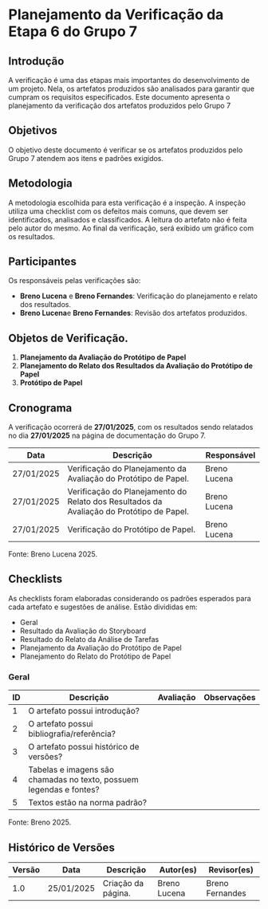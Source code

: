 # Planejamento da Verificação da Etapa 6 do Grupo 7

## Introdução
A verificação é uma das etapas mais importantes do desenvolvimento de um projeto. Nela, os artefatos produzidos são analisados para garantir que cumpram os requisitos especificados. Este documento apresenta o planejamento da verificação dos artefatos produzidos pelo Grupo 7

## Objetivos
O objetivo deste documento é verificar se os artefatos produzidos pelo Grupo 7 atendem aos itens e padrões exigidos.

## Metodologia
A metodologia escolhida para esta verificação é a inspeção. A inspeção utiliza uma checklist com os defeitos mais comuns, que devem ser identificados, analisados e classificados. A leitura do artefato não é feita pelo autor do mesmo. Ao final da verificação, será exibido um gráfico com os resultados.

## Participantes
Os responsáveis pelas verificações são:
- **Breno Lucena** e **Breno Fernandes**: Verificação do planejamento e relato dos resultados.
- **Breno Lucena**e **Breno Fernandes**: Revisão dos artefatos produzidos.

## Objetos de Verificação.
1. **Planejamento da Avaliação do Protótipo de Papel**
2. **Planejamento do Relato dos Resultados da Avaliação do Protótipo de Papel** 
3. **Protótipo de Papel** 

## Cronograma
A verificação ocorrerá de **27/01/2025**, com os resultados sendo relatados no dia **27/01/2025** na página de documentação do Grupo 7.

| Data        | Descrição                                                                                      | Responsável                  |
|-------------|------------------------------------------------------------------------------------------------|------------------------------|
| 27/01/2025  | Verificação do Planejamento da Avaliação do Protótipo de Papel.                                | Breno Lucena                 |
| 27/01/2025  | Verificação do Planejamento do Relato dos Resultados da Avaliação do Protótipo de Papel.       | Breno Lucena                 |
| 27/01/2025  | Verificação do Protótipo de Papel.                                                             | Breno Lucena                 |


Fonte: Breno Lucena 2025.

## Checklists
As checklists foram elaboradas considerando os padrões esperados para cada artefato e sugestões de análise. Estão divididas em:
- Geral
- Resultado da Avaliação do Storyboard
- Resultado do Relato da Análise de Tarefas
- Planejamento da Avaliação do Protótipo de Papel
- Planejamento do Relato do Protótipo de Papel

### Geral
| ID | Descrição | Avaliação | Observações |
|----|-----------|-----------|-------------|
| 1  | O artefato possui introdução? |           |             |
| 2  | O artefato possui bibliografia/referência? |           |             |
| 3  | O artefato possui histórico de versões? |           |             |
| 4  | Tabelas e imagens são chamadas no texto, possuem legendas e fontes? |           |             |
| 5  | Textos estão na norma padrão? |           |             |

Fonte: Breno 2025.

## Histórico de Versões
| Versão | Data       | Descrição                                    | Autor(es)         | Revisor(es)       |
|--------|------------|----------------------------------------------|-------------------|-------------------|
| 1.0    | 25/01/2025 | Criação da página.                           | Breno Lucena      | Breno Fernandes   |


